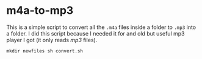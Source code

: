# m4a-to-mp3
This is a simple script to convert all the `.m4a` files inside a folder to `.mp3` into a folder. I did this script because I needed it for and old but useful mp3 player I got (it only reads *mp3* files).
 
`mkdir newfiles
sh convert.sh`


